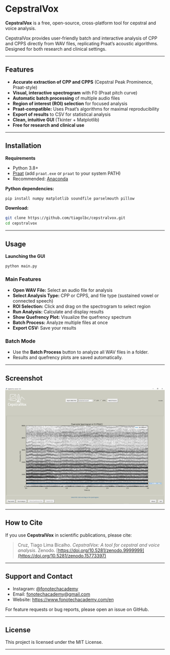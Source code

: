 
# CepstralVox

**CepstralVox** is a free, open-source, cross-platform tool for cepstral and voice analysis.

CepstralVox provides user-friendly batch and interactive analysis of CPP and CPPS directly from WAV files, replicating Praat’s acoustic algorithms. Designed for both research and clinical settings.

---

## Features

- **Accurate extraction of CPP and CPPS** (Cepstral Peak Prominence, Praat-style)
- **Visual, interactive spectrogram** with F0 (Praat pitch curve)
- **Automatic batch processing** of multiple audio files
- **Region of interest (ROI) selection** for focused analysis
- **Praat-compatible:** Uses Praat’s algorithms for maximal reproducibility
- **Export of results** to CSV for statistical analysis
- **Clean, intuitive GUI** (Tkinter + Matplotlib)
- **Free for research and clinical use**

---

## Installation

**Requirements**
- Python 3.8+
- [Praat](https://www.fon.hum.uva.nl/praat/) (add `praat.exe` or `praat` to your system PATH)
- Recommended: [Anaconda](https://www.anaconda.com/products/distribution)

**Python dependencies:**
```bash
pip install numpy matplotlib soundfile parselmouth pillow
```

**Download:**
```bash
git clone https://github.com/tiagolbc/cepstralvox.git
cd cepstralvox
```

---

## Usage

**Launching the GUI**
```bash
python main.py
```

### Main Features

- **Open WAV File:** Select an audio file for analysis
- **Select Analysis Type:** CPP or CPPS, and file type (sustained vowel or connected speech)
- **ROI Selection:** Click and drag on the spectrogram to select region
- **Run Analysis:** Calculate and display results
- **Show Quefrency Plot:** Visualize the quefrency spectrum
- **Batch Process:** Analyze multiple files at once
- **Export CSV:** Save your results

### Batch Mode

- Use the **Batch Process** button to analyze all WAV files in a folder.
- Results and quefrency plots are saved automatically.

---

## Screenshot

![CepstralVox GUI](figures/gui.png)

---

## How to Cite

If you use **CepstralVox** in scientific publications, please cite:

> Cruz, Tiago Lima Bicalho. *CepstralVox: A tool for cepstral and voice analysis*. Zenodo. [https://doi.org/10.5281/zenodo.9999999](https://doi.org/10.5281/zenodo.15773397)

---

## Support and Contact

- Instagram: [@fonotechacademy](https://instagram.com/fonotechacademy)
- Email: fonotechacademy@gmail.com
- Website: https://www.fonotechacademy.com/en

For feature requests or bug reports, please open an issue on GitHub.

---

## License

This project is licensed under the MIT License.

---

